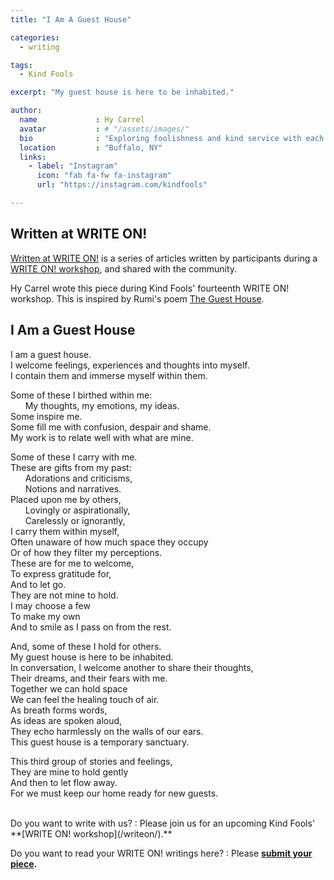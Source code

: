 ```yaml
---
title: "I Am A Guest House"

categories:
  - writing

tags:
  - Kind Fools

excerpt: "My guest house is here to be inhabited."

author:
  name             : Hy Carrel
  avatar           : # "/assets/images/"
  bio              : "Exploring foolishness and kind service with each other."
  location         : "Buffalo, NY"
  links:
    - label: "Instagram"
      icon: "fab fa-fw fa-instagram"
      url: "https://instagram.com/kindfools"

---
```


## Written at WRITE ON!

[Written at WRITE ON!](/writtenat/) is a series of articles written by participants during a [WRITE ON! workshop](/writeon), and shared with the community.

Hy Carrel wrote this piece during Kind Fools' fourteenth WRITE ON! workshop.
This is inspired by Rumi's poem [The Guest House](
https://www.scottishpoetrylibrary.org.uk/poem/guest-house/).

## I Am a Guest House

I am a guest house.<br>
I welcome feelings, experiences and thoughts into myself.<br>
I contain them and immerse myself within them.

Some of these I birthed within me:<br>
&nbsp;&nbsp;&nbsp;&nbsp;&nbsp; My thoughts, my emotions, my ideas.<br>
Some inspire me.<br>
Some fill me with confusion, despair and shame.<br>
My work is to relate well with what are mine.

Some of these I carry with me.<br>
These are gifts from my past:<br>
&nbsp;&nbsp;&nbsp;&nbsp;&nbsp; Adorations and criticisms,<br>
&nbsp;&nbsp;&nbsp;&nbsp;&nbsp; Notions and narratives.<br>
Placed upon me by others,<br>
&nbsp;&nbsp;&nbsp;&nbsp;&nbsp; Lovingly or aspirationally,<br>
&nbsp;&nbsp;&nbsp;&nbsp;&nbsp; Carelessly or ignorantly,<br>
I carry them within myself,<br>
Often unaware of how much space they occupy<br>
Or of how they filter my perceptions.<br>
These are for me to welcome,<br>
To express gratitude for,<br>
And to let go.<br>
They are not mine to hold.<br>
I may choose a few<br>
To make my own<br>
And to smile as I pass on from the rest.

And, some of these I hold for others.<br>
My guest house is here to be inhabited.<br>
In conversation, I welcome another to share their thoughts,<br>
Their dreams, and their fears with me.<br>
Together we can hold space<br>
We can feel the healing touch of air.<br>
As breath forms words,<br>
As ideas are spoken aloud,<br>
They echo harmlessly on the walls of our ears.<br>
This guest house is a temporary sanctuary.

This third group of stories and feelings,<br>
They are mine to hold gently<br>
And then to let flow away.<br>
For we must keep our home ready for new guests.

<br>
Do you want to write with us?
:    Please join us for an upcoming Kind Fools' **[WRITE ON! workshop](/writeon/).**

Do you want to read your WRITE ON! writings here?
: Please **[submit your piece](/submit/).**
